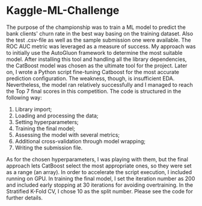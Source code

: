 # Kaggle-ML-Challenge
The purpose of the championship was to train a ML model to predict the bank clients' churn rate in the best way basing on the training dataset. Also the test .csv-file as well as the sample submission one were available. The ROC AUC metric was leveraged as a measure of success.
My approach was to initially use the AutoGluon framework to determine the most suitable model. After installing this tool and handling all the library dependencies, the CatBoost model was chosen as the ultimate tool for the project. 
Later on, I wrote a Python script fine-tuning Catboost for the most accurate prediction configuration. The weakness, though, is insufficient EDA. Nevertheless, the model ran relatively successfully and I managed to reach the Top 7 final scores in this competition. 
The code is structured in the following way:
1. Library import;
2. Loading and processing the data;
3. Setting hyperparameters;
4. Training the final model;
5. Assessing the model with several metrics;
6. Additional cross-validation through model wrapping;
7. Writing the submission file.

As for the chosen hyperparameters, I was playing with them, but the final approach lets CatBoost select the most appropriate ones, so they were set as a range (an array). In order to accelerate the script execution, I included running on GPU. In training the final model, I set the iteration number as 200 and included early stopping at 30 iterations for avoiding overtraining. In the Stratified K-Fold CV, I chose 10 as the split number.
Please see the code for further details.
